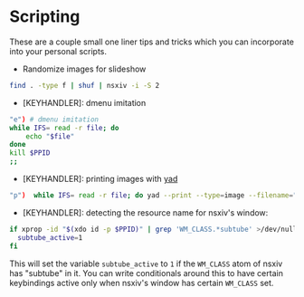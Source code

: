 # Scripting

These are a couple small one liner tips and tricks which you can incorporate
into your personal scripts.

* Randomize images for slideshow

```sh
find . -type f | shuf | nsxiv -i -S 2
```

* [KEYHANDLER]: dmenu imitation

```sh
"e") # dmenu imitation
while IFS= read -r file; do
	echo "$file"
done
kill $PPID
;;
```

* [KEYHANDLER]: printing images with [yad](https://github.com/v1cont/yad)

```sh
"p")  while IFS= read -r file; do yad --print --type=image --filename="$file" ; done ;;
```

* [KEYHANDLER]: detecting the resource name for nsxiv's window:

```sh
if xprop -id "$(xdo id -p $PPID)" | grep 'WM_CLASS.*subtube' >/dev/null 2>&1; then
  subtube_active=1
fi
```

This will set the variable `subtube_active` to `1` if the `WM_CLASS` atom of
nsxiv has "subtube" in it. You can write conditionals around this to have
certain keybindings active only when nsxiv's window has certain `WM_CLASS` set.
